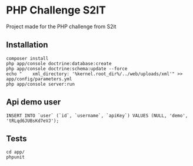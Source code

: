 # PHP Challenge S2IT

Project made for the PHP challenge from S2it

Installation
------------

```
composer install
php app/console doctrine:database:create
php app/console doctrine:schema:update --force
echo "    xml_directory: '%kernel.root_dir%/../web/uploads/xml'" >> app/config/parameters.yml
php app/console server:run
```

Api demo user
-------------
```
INSERT INTO `user` (`id`, `username`, `apiKey`) VALUES (NULL, 'demo', 'tRLqd6JUBsKd7eVJ');
```
Tests
-----

```
cd app/
phpunit
```